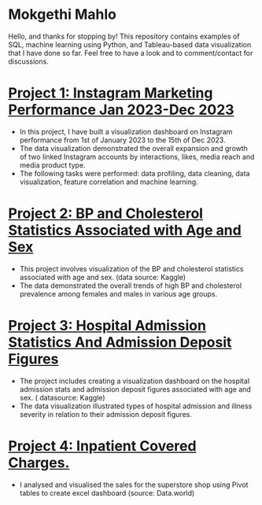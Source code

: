 # Mokgethi Mahlo
Hello, and thanks for stopping by! This repository contains examples of SQL, machine learning using Python, and Tableau-based data visualization that I have done so far. Feel free to have a look and to comment/contact for discussions.


# [Project 1: Instagram Marketing Performance Jan 2023-Dec 2023](https://github.com/MokgethiM/mokgethi.gibhub.io/blob/main/Instagram%20marketing%20performance.png)
- In this project, I have built a visualization dashboard on Instagram performance from 1st of January 2023 to the 15th of Dec 2023.
- The data visualization demonstrated the overall expansion and growth of two linked Instagram accounts by interactions, likes, media reach and media product type.
- The following tasks were performed: data profiling, data cleaning, data visualization, feature correlation and machine learning.

# [Project 2: BP and Cholesterol Statistics Associated with Age and Sex](https://github.com/MokgethiM/mokgethi.gibhub.io/blob/main/BP%20AND%20CHOLESTEROL%20STATS.png)
- This project involves visualization of the BP and cholesterol statistics associated with age and sex. (data source: Kaggle)
- The data demonstrated the overall trends of high BP and cholesterol prevalence among females and males in various age groups.

# [Project 3: Hospital Admission Statistics And Admission Deposit Figures](https://github.com/MokgethiM/mokgethi.gibhub.io/blob/main/Hospital%20admission%20stats.png)
- The project includes creating a visualization dashboard on the hospital admission stats and admission deposit figures associated with age and sex. ( datasource: Kaggle)
- The data visualization illustrated types of hospital admission and illness severity in relation to their admission deposit figures.

# [Project 4: Inpatient Covered Charges.](https://github.com/TRSomo/Thabang_Portfolio/blob/main/Superstore%20sales%20dashboard_.xlsm)
- I analysed and visualised the sales for the superstore shop using Pivot tables to create excel dashboard (source: Data.world)

